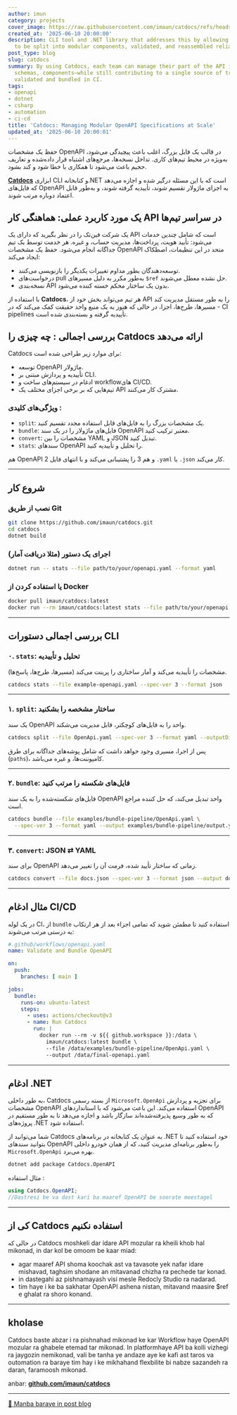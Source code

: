 ```yaml
---
author: imun
category: projects
cover_image: https://raw.githubusercontent.com/imaun/catdocs/refs/heads/master/assets/catdocs-header.png
created_at: '2025-06-10 20:00:00'
description: CLI tool and .NET library that addresses this by allowing OpenAPI files
  to be split into modular components, validated, and reassembled reliably.
post_type: blog
slug: catdocs
summary: By using Catdocs, each team can manage their part of the API independently—paths,
  schemas, components—while still contributing to a single source of truth that is
  validated and bundled in CI.
tags:
- openapi
- dotnet
- csharp
- automation
- ci-cd
title: 'Catdocs: Managing Modular OpenAPI Specifications at Scale'
updated_at: '2025-06-10 20:00:01'
---
```


حفظ یک مشخصات OpenAPI در قالب یک فایل بزرگ، اغلب باعث پیچیدگی می‌شود، به‌ویژه در محیط تیم‌های کاری. تداخل نسخه‌ها، مرجع‌های اشتباه قرار داده‌شده و تعاریف حجیم باعث می‌شود تا همکاری با خطا شود و کند بشود.

**[Catdocs](https://github.com/imaun/catdocs)** ابزاری CLI و کتابخانه‌‌.NET است که با این مسئله درگیر شده و اجازه می‌دهد که فایل‌های OpenAPI به اجزای ماژولار تقسیم شوند، تأییدیه گرفته شوند، و به‌طور قابل اعتماد دوباره مرتب شوند.

## یک مورد کاربرد عملی: هماهنگی کار API در سراسر تیم‌ها
یک شرکت فین‌تک را در نظر بگیرید که دارای یک API است که شامل چندین خدمات می‌شود: تأیید هویت، پرداخت‌ها، مدیریت حساب، و غیره. هر خدمت توسط یک تیم جداگانه انجام می‌شود. حفظ یک مشخصات OpenAPI متحد در این تنظیمات، اصطکاک ایجاد می‌کند:

- توسعه‌دهندگان بطور مداوم تغییرات یکدیگر را بازنویسی می‌کنند.
- درخواست‌های pull به‌طور مکرر به دلیل مسیرهای `$ref` حل نشده معطل می‌شوند.
- نسخه‌بندی API بدون یک ساختار محکم خسته کننده می‌شود.

با استفاده از **Catdocs**، هر تیم می‌تواند بخش خود از API را به طور مستقل مدیریت کند - مسیرها، طرح‌ها، اجزا، در حالی که هنوز به یک منبع واحد حقیقت کمک می‌کند که در CI pipelines تأییدیه گرفته و بسته‌بندی شده است.

## بررسی اجمالی : چه چیزی را Catdocs ارائه می‌دهد
Catdocs برای موارد زیر طراحی شده است:
- توسعه OpenAPI ماژولار.
- تأییدیه و پردازش مبتنی بر CLI.
- ادغام در سیستم‌های ساخت و workflowهای CI/CD.
- تیم‌هایی که بر برخی اجزای مختلف یک API مشترک کار می‌کنند.

### ویژگی‌های کلیدی :
- `split`: یک مشخصات بزرگ را به فایل‌های قابل استفاده مجدد تقسیم کنید.
- `bundle`: فایل‌های ماژولار را در یک سند OpenAPI معتبر ترکیب کنید.
- `convert`: مشخصات را بین YAML و JSON تبدیل کنید.
- `stats`: سند‌های OpenAPI را تحلیل و تأییدیه کنید.

هم OpenAPI 2 و هم 3 را پشتیبانی می‌کند و با انتهای فایل  `.yaml` یا `.json` کار می‌کند.

---

## شروع کار

### نصب از طریق Git
```bash
git clone https://github.com/imaun/catdocs.git
cd catdocs
dotnet build
```

### اجرای یک دستور (مثلا دریافت آمار)
```bash
dotnet run -- stats --file path/to/your/openapi.yaml --format yaml
```

### یا استفاده کردن از Docker
```bash
docker pull imaun/catdocs:latest
docker run --rm imaun/catdocs:latest stats --file path/to/your/openapi.yaml
```

---

## بررسی اجمالی دستورات CLI

### ۰. `stats`: تحلیل و تأییدیه
مشخصات را تأییدیه می‌کند و آمار ساختاری را پرینت می‌کند (مسیرها، طرح‌ها، پاسخ‌ها).

```bash
catdocs stats --file example-openapi.yaml --spec-ver 3 --format json
```

---

### ۱. `split`: ساختار مشخصه را بشکنید
یک سند OpenAPI واحد را به فایل‌های کوچکتر، قابل مدیریت می‌شکند.

```bash
catdocs split --file OpenApi.yaml --spec-ver 3 --format yaml --outputDir examples/bundle-pipeline
```

پس از اجرا، مسیری وجود خواهد داشت که شامل پوشه‌های جداگانه برای طرق (`paths`)، کامپوننت‌ها، و غیره می‌باشد.

---

### ۲. `bundle`: فایل‌های شکسته را مرتب کنید
فایل‌های شکسته‌شده را به یک سند OpenAPI واحد تبدیل می‌کند، که حل کننده مراجع است.

```bash
catdocs bundle --file examples/bundle-pipeline/OpenApi.yaml \
  --spec-ver 3 --format yaml --output examples/bundle-pipeline/output.yaml
```

---

### ۳. `convert`: JSON ⇄ YAML
برای سند OpenAPI زمانی که ساختار تأیید شده، فرمت آن را تغییر می‌دهد.

```bash
catdocs convert --file docs.json --spec-ver 3 --format json --output docs.yaml
```

---

## مثال ادغام CI/CD

در یک لوله CI، از `bundle` استفاده کنید تا مطمئن شوید که تمامی اجزاء بعد از هر ارتکاب به درستی مرتب می‌شوند: 

```yaml
#.github/workflows/openapi.yaml
name: Validate and Bundle OpenAPI

on:
  push:
    branches: [ main ]

jobs:
  bundle:
    runs-on: ubuntu-latest
    steps:
      - uses: actions/checkout@v3
      - name: Run Catdocs
        run: |
          docker run --rm -v ${{ github.workspace }}:/data \
            imaun/catdocs:latest bundle \
            --file /data/examples/bundle-pipeline/OpenApi.yaml \
            --output /data/final-openapi.yaml
```

---

## ادغام .NET

به طور داخلی، Catdocs از بسته رسمی `Microsoft.OpenApi` برای تجزیه و پردازش مشخصات OpenAPI استفاده می‌کند. این باعث می‌شود که با استانداردهای OpenAPI که به طور وسیع پذیرفته‌شده‌اند سازگار باشد و اجازه می‌دهد تا به طور مستقیم در پروژه‌های .NET استفاده شود.

شما می‌توانید از Catdocs به عنوان یک کتابخانه در برنامه‌های .NET خود استفاده کنید تا بتوانید سند‌های OpenAPI را به‌طور برنامه‌ای مدیریت کنید، که از همان خودرو داخلی `Microsoft.OpenApi` بهره می‌برد.

```bash
dotnet add package Catdocs.OpenAPI
```

مثال استفاده :
```csharp
using Catdocs.OpenAPI;
//Dastresi be va dast kari ba maaref OpenAPI be soorate moestagel
```

---

## کی از Catdocs استفاده نکنیم 
در حالی که Catdocs moshkeli dar idare API mozular ra kheili khob hal mikonad, in dar kol be omoom be kaar miad:

- agar maaref API shoma koochak ast va tavasote yek nafar idare mishavad, taghsim shodane an mitavanad chizha ra pechede tar konad.
- in dastegahi az pishnamayash visi mesle Redocly Studio ra nadarad.
- tim haye i ke ba sakhatar OpenAPI ashena nistan, mitavand maasire $ref e ghalat ra shoro konand.

---

## kholase
Catdocs baste abzar i ra pishnahad mikonad ke kar Workflow haye OpenAPI mozular ra ghabele etemad tar mikonad. In platformhaye API ba kolli vizhegi ra jaygozin nemikonad, vali be tanha ye andaze aye ke kafi ast taros va outomation ra baraye tim hay i ke mikhahand flexbilite bi nabze sazandeh ra daran, faramoosh mikonad.

anbar: **[github.com/imaun/catdocs](https://github.com/imaun/catdocs)**

---
[🔗 Manba baraye in post blog](https://github.com/imaun/website/blob/master/data/blog/posts/catdocs.md)